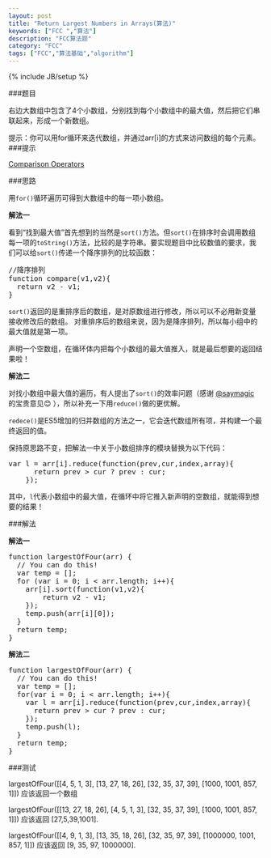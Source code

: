 ```yaml
---
layout: post
title: "Return Largest Numbers in Arrays(算法)"
keywords: ["FCC ","算法"]
description: "FCC算法题"
category: "FCC"
tags: ["FCC","算法基础","algorithm"]
---
```

{% include JB/setup %}

###题目

右边大数组中包含了4个小数组，分别找到每个小数组中的最大值，然后把它们串联起来，形成一个新数组。

提示：你可以用for循环来迭代数组，并通过arr[i]的方式来访问数组的每个元素。
###提示

[Comparison Operators](https://developer.mozilla.org/zh-CN/docs/Web/JavaScript/Reference/Operators/Comparison_Operators)

###思路

用`for()`循环遍历可得到大数组中的每一项小数组。

**解法一**

看到“找到最大值”首先想到的当然是`sort()`方法。但`sort()`在排序时会调用数组每一项的`toString()`方法，比较的是字符串。要实现题目中比较数值的要求，我们可以给`sort()`传递一个降序排列的比较函数：
<pre>
//降序排列
function compare(v1,v2){
  return v2 - v1;
}
</pre>
`sort()`返回的是重排序后的数组，是对原数组进行修改，所以可以不必用新变量接收修改后的数组。
对重排序后的数组来说，因为是降序排列，所以每小组中的最大值就是第一项。

声明一个空数组，在循环体内把每个小数组的最大值推入，就是最后想要的返回结果啦！

**解法二**

对找小数组中最大值的遍历，有人提出了`sort()`的效率问题（感谢 [@saymagic](http://blog.saymagic.cn/) 的宝贵意见😊 ），所以补充一下用`reduce()`做的更优解。

`redece()`是ES5增加的归并数组的方法之一，它会迭代数组所有项，并构建一个最终返回的值。

保持原思路不变，把解法一中关于小数组排序的模块替换为以下代码：

<pre>
var l = arr[i].reduce(function(prev,cur,index,array){
      return prev > cur ? prev : cur;
    });
</pre>

其中，`l`代表小数组中的最大值，在循环中将它推入新声明的空数组，就能得到想要的结果！

###解法

**解法一**

<pre>
function largestOfFour(arr) {
  // You can do this!
  var temp = [];
  for (var i = 0; i < arr.length; i++){
    arr[i].sort(function(v1,v2){
    	return v2 - v1;
    });
    temp.push(arr[i][0]);
  }
  return temp;
}
</pre>

**解法二**

<pre>
function largestOfFour(arr) {
  // You can do this!
  var temp = [];
  for(var i = 0; i < arr.length; i++){
    var l = arr[i].reduce(function(prev,cur,index,array){
      return prev > cur ? prev : cur;
    });
    temp.push(l);
  }
  return temp;
}
</pre>
###测试

<span class="txt">largestOfFour([[4, 5, 1, 3], [13, 27, 18, 26], [32, 35, 37, 39], [1000, 1001, 857, 1]]) </span>应该返回一个数组

<span class="txt">largestOfFour([[13, 27, 18, 26], [4, 5, 1, 3], [32, 35, 37, 39], [1000, 1001, 857, 1]]) </span>应该返回<span class="txt"> [27,5,39,1001]</span>.

<span class="txt">largestOfFour([[4, 9, 1, 3], [13, 35, 18, 26], [32, 35, 97, 39], [1000000, 1001, 857, 1]]) </span>应该返回<span class="txt"> [9, 35, 97, 1000000]</span>.